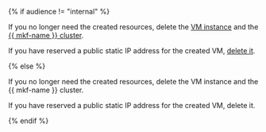 {% if audience != "internal" %}

If you no longer need the created resources, delete the [VM instance](../../compute/operations/vm-control/vm-delete.md) and the [{{ mkf-name }} cluster](../../managed-kafka/operations/cluster-delete.md).

If you have reserved a public static IP address for the created VM, [delete it](../../vpc/operations/address-delete.md).

{% else %}

If you no longer need the created resources, delete the VM instance and the {{ mkf-name }} cluster.

If you have reserved a public static IP address for the created VM, delete it.

{% endif %}

